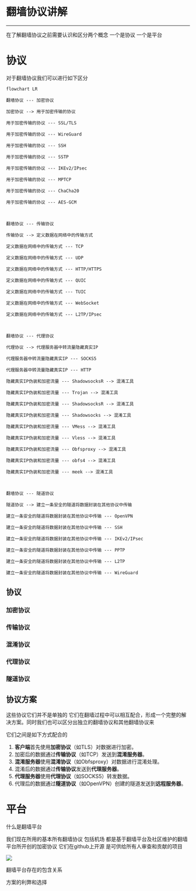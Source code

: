 # 翻墙协议讲解


---
在了解翻墙协议之前需要认识和区分两个概念 一个是协议 一个是平台

# 协议
对于翻墙协议我们可以进行如下区分

```mermaid
flowchart LR

翻墙协议 --- 加密协议

加密协议 --> 用于加密传输的协议

用于加密传输的协议 --- SSL/TLS

用于加密传输的协议 --- WireGuard

用于加密传输的协议 --- SSH

用于加密传输的协议 --- SSTP

用于加密传输的协议 --- IKEv2/IPsec

用于加密传输的协议 --- MPTCP

用于加密传输的协议 --- ChaCha20

用于加密传输的协议 --- AES-GCM

  

翻墙协议 --- 传输协议

传输协议 --> 定义数据在网络中的传输方式

定义数据在网络中的传输方式 --- TCP

定义数据在网络中的传输方式 --- UDP

定义数据在网络中的传输方式 --- HTTP/HTTPS

定义数据在网络中的传输方式 --- QUIC

定义数据在网络中的传输方式 --- TUIC

定义数据在网络中的传输方式 --- WebSocket

定义数据在网络中的传输方式 --- L2TP/IPsec

  

翻墙协议 --- 代理协议

代理协议 --> 代理服务器中转流量隐藏真实IP

代理服务器中转流量隐藏真实IP --- SOCKS5

代理服务器中转流量隐藏真实IP --- HTTP

隐藏真实IP伪装和加密流量 --- ShadowsocksR --> 混淆工具

隐藏真实IP伪装和加密流量 --- Trojan --> 混淆工具

隐藏真实IP伪装和加密流量 --- ShadowsocksR --> 混淆工具

隐藏真实IP伪装和加密流量 --- Shadowsocks --> 混淆工具

隐藏真实IP伪装和加密流量 --- VMess --> 混淆工具

隐藏真实IP伪装和加密流量 --- Vless --> 混淆工具

隐藏真实IP伪装和加密流量 --- Obfsproxy --> 混淆工具

隐藏真实IP伪装和加密流量 --- obfs4 --> 混淆工具

隐藏真实IP伪装和加密流量 --- meek --> 混淆工具

  

翻墙协议 --- 隧道协议

隧道协议 --> 建立一条安全的隧道将数据封装在其他协议中传输

建立一条安全的隧道将数据封装在其他协议中传输 --- OpenVPN

建立一条安全的隧道将数据封装在其他协议中传输 --- SSH

建立一条安全的隧道将数据封装在其他协议中传输 --- IKEv2/IPsec

建立一条安全的隧道将数据封装在其他协议中传输 --- PPTP

建立一条安全的隧道将数据封装在其他协议中传输 --- L2TP

建立一条安全的隧道将数据封装在其他协议中传输 --- WireGuard
```

## 协议

### 加密协议

### 传输协议

### 混淆协议

### 代理协议

### 隧道协议


## 协议方案
这些协议它们并不是单独的 它们在翻墙过程中可以相互配合，形成一个完整的解决方案。同时我们也可以区分出独立的翻墙协议和其他翻墙协议来

它们之间是如下方式配合的

1. **客户端**首先使用**加密协议**（如TLS）对数据进行加密。
2. 加密后的数据通过**传输协议**（如TCP）发送到**混淆服务器**。
3. **混淆服务器**使用**混淆协议**（如Obfsproxy）对数据进行混淆处理。
4. 混淆后的数据通过**传输协议**发送到**代理服务器**。
5. **代理服务器**使用**代理协议**（如SOCKS5）转发数据。
6. 代理后的数据通过**隧道协议**（如OpenVPN）创建的隧道发送到**远程服务器**。



# 平台
什么是翻墙平台

我们现在所用的基本所有翻墙协议 包括机场 都是基于翻墙平台及社区维护的翻墙平台所开创的加密协议 它们在github上开源 是可供给所有人审查和贡献的项目

<img src="https://cdn.jsdelivr.net/gh/baib-web/img/%E7%BF%BB%E5%A2%99%E5%8D%8F%E8%AE%AE.jpg"/>

翻墙平台存在的包含关系



方案的利弊和选择

